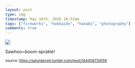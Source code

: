 ```yaml
---
layout: post
type: img
timestamp: May 16th, 2016 10:53am
tags: ["fireworks", "hokkaido", "hanabi", "photography"]
comments: true
---
```

<img src="https://saturdayxiii.github.io/media/144458734159.jpg"/>

Sawhoo~boom-sprakle!
 
  
<small>source: https://saturdayxiii.tumblr.com/post/144458734159</small>